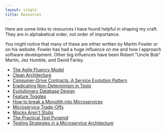 ```yaml
---
layout: single
title: Resources
---
```


Here are some links to resources I have found helpful in shaping my craft. They are in alphabetical order, not order of importance.

You might notice that many of these are either written by Martin Fowler or on his website. Fowler has had a huge influence on me and how I approach software development. Other big influences have been Robert "Uncle Bob" Martin, Jez Humble, and David Farley.

- [The Agile Fluency Model](https://martinfowler.com/articles/agileFluency.html)
- [Clean Architecture](https://blog.cleancoder.com/uncle-bob/2012/08/13/the-clean-architecture.html)
- [Consumer-Drive Contracts: A Service Evolution Pattern](https://martinfowler.com/articles/consumerDrivenContracts.html)
- [Eradicating Non-Determinism in Tests](https://martinfowler.com/articles/nonDeterminism.html)
- [Evolutionary Database Design](https://martinfowler.com/articles/evodb.html)
- [Feature Toggles](https://martinfowler.com/articles/feature-toggles.html)
- [How to break a Monolith into Microservices](https://martinfowler.com/articles/break-monolith-into-microservices.html)
- [Microservice Trade-Offs](https://martinfowler.com/articles/microservice-trade-offs.html)
- [Mocks Aren't Stubs](https://martinfowler.com/articles/mocksArentStubs.html)
- [The Practical Test Pyramid](https://martinfowler.com/articles/practical-test-pyramid.html)
- [Testing Strategies in a Microservice Architecture](https://martinfowler.com/articles/microservice-testing/)
